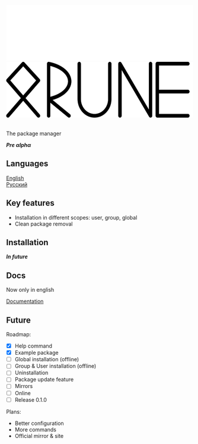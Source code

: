 <div align="center" >
    <img height=150 width=550 src="docs/pictures/logo-dark.svg#gh-dark-mode-only">
    <img height=150 width=550 src="docs/pictures/logo-light.svg#gh-light-mode-only">
</div>
<br>

The package manager 

***Pre αlphα***

## Languages

[English](README.md)  
[Русский](docs/READMEru.md)

## Key features

- Installation in different scopes: user, group, global
- Clean package removal

## Installation

***In future***

## Docs

Now only in english

[Documentation](docs/documentation.md)

## Future

Roadmap:
- [x] Help command
- [x] Example package
- [ ] Global installation (offline)
- [ ] Group & User installation (offline)
- [ ] Uninstallation
- [ ] Package update feature
- [ ] Mirrors
- [ ] Online
- [ ] Release 0.1.0

Plans:
- Better configuration
- More commands
- Official mirror & site
